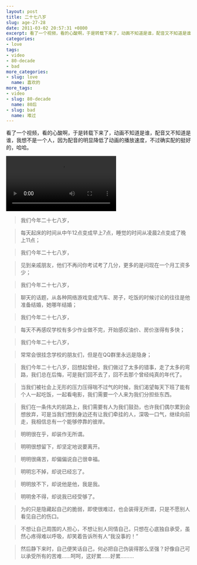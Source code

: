 ```yaml
---
layout: post
title: 二十七八岁
slug: age-27-28
date: 2011-03-02 20:57:31 +0800
excerpt: 看了一个视频，看的心酸啊，于是转载下来了，动画不知道是谁，配音又不知道是谁，我想不是一个人，因为配音的明显降低了动画的播放速度，不过确实配的挺好的，哈哈。
categories:
- love
tags:
- video
- 80-decade
- bad
more_categories:
- slug: love
  name: 喜欢的
more_tags:
- video
- slug: 80-decade
  name: 80后
- slug: bad
  name: 难过
---
```


看了一个视频，看的心酸啊，于是转载下来了，动画不知道是谁，配音又不知道是谁，我想不是一个人，因为配音的明显降低了动画的播放速度，不过确实配的挺好的，哈哈。

<video controls="controls">
	<source src="{{ site.path.uploads }}2011/03/02/age-27-28/age-27-28.webm" type="video/webm" />
	<source src="{{ site.path.uploads }}2011/03/02/age-27-28/age-27-28.mp4" type="video/mp4" />
	Your browser does not support the video tag.
</video>

> 我们今年二十七八岁，

> 每天起床的时间从中午12点变成早上7点，睡觉的时间从凌晨2点变成了晚上11点；

> 我们今年二十七八岁，

> 见到亲戚朋友，他们不再问你考试考了几分，更多的是问现在一个月工资多少；

> 我们今年二十七八岁，

> 聊天的话题，从各种网络游戏变成汽车、房子，吃饭的时候讨论的往往是他准备结婚，她哪年结婚；

> 我们今年二十七八岁，

> 每天不再感叹学校有多少作业做不完，开始感叹油价、房价涨得有多快；

> 我们今年二十七八岁，

> 常常会很挂念学校的朋友们，但是在QQ群里永远是隐身；

> 我们今年二十七八岁，回想起曾经，我们做过了太多的错事，走了太多的弯路，我们总在后悔，可是我们回不去了，回不去那个曾经纯真的年代了。

> 当我们被社会上无形的压力压得喘不过气的时候，我们渴望每天下班了能有个人一起吃饭，一起看电影，我们需要一个人来为我们分担些东西。

> 我们在一条伟大的航路上，我们需要有人为我们鼓劲，也许我们偶尔累到会想放弃，可是当我们想到身边还有让我们牵挂的人，深吸一口气，继续向前走，我相信总有一个能够停靠的彼岸。

> 明明很在乎，却装作无所谓。

> 明明很想留下，却坚定地说要离开。

> 明明很痛苦，却偏偏说自己很幸福。

> 明明忘不掉，却说已经忘了。

> 明明放不下，却说他是他，我是我。

> 明明舍不得，却说我已经受够了。

> 为的只是隐藏起自己的脆弱，即使很难过，也会装得无所谓，只是不愿别人看见自己的伤口。

> 不想让自己周围的人担心，不想让别人同情自己，只想在心底独自承受，虽然心疼得难以呼吸，却笑着告诉所有人“我没事的！”

> 然后静下来时，自己便笑话自己，何必把自己伪装得那么坚强？好像自己可以承受所有的苦难……呵呵，这好累……好累………

